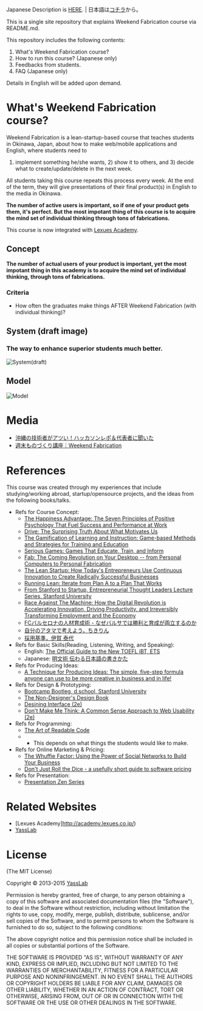 Japanese Description is [HERE](https://github.com/yasulab/weekend_fabrication/blob/master/README.md). | 日本語は[コチラ](https://github.com/yasulab/weekend_fabrication/blob/master/README.md)から。

This is a single site repository that explains Weekend Fabrication course via README.md.

This repository includes the following contents:

1. What's Weekend Fabrication course?
2. How to run this course? (Japanese only)
3. Feedbacks from students.
4. FAQ (Japanese only)

Details in English will be added upon demand.

# What's Weekend Fabrication course?

Weekend Fabrication is a lean-startup-based course that 
teaches students in Okinawa, Japan, about how to make web/mobile 
applications and English, where students need to 
1) implement something he/she wants, 2) show it to others, 
and 3) decide what to create/update/delete in the next week. 

All students taking this course repeats this process every week.
At the end of the term, they will give presentations of their
final product(s) in English to the media in Okinawa.


__The number of active users is important, so if one of your product gets them, it's perfect. But the most impotant thing of this course is to acquire the mind set of individual thinking through tons of fabrications.__


This course is now integrated with [Lexues Academy](http://academy.lexues.co.jp/seminar/making.php).

## Concept

__The number of actual users of your product is important, yet the most impotant thing in this academy is to acquire the mind set of individual thinking, through tons of fabrications.__

### Criteria

- How often the graduates make things AFTER Weekend Fabrication (with individual thinking)?


## System (draft image)

### The way to enhance superior students much better.

![System(draft)](https://raw.github.com/yasulab/weekend_fabrication/master/images/concept_draft.jpg)

## Model

![Model](https://raw.github.com/yasulab/weekend_fabrication/master/images/model.png)


# Media

- [沖縄の技術者がアツい！ハッカソンレポ＆代表者に聞いた](http://www.atmarkit.co.jp/fjava/rensai4/community01/02.html)
- [週末ものづくり講座｜Weekend Fabrication](http://www.wizdom.cs.waseda.ac.jp/weekend-fabrication/)

# References

This course was created through my experiences that include studying/working abroad, startup/opensource projects, and the ideas from the following books/talks.

- Refs for Course Concept:
  - [The Happiness Advantage: The Seven Principles of Positive Psychology That Fuel Success and Performance at Work](http://www.amazon.com/Happiness-Advantage-Principles-Psychology-Performance/dp/0307591549)
  - [Drive: The Surprising Truth About What Motivates Us](http://www.amazon.com/Drive-Surprising-Truth-About-Motivates/dp/1594484805)
  - [The Gamification of Learning and Instruction: Game-based Methods and Strategies for Training and Education](http://www.amazon.co.jp/The-Gamification-Learning-Instruction-Game-based/dp/1118096347/)
  - [Serious Games: Games That Educate, Train, and Inform](http://www.amazon.com/Serious-Games-Educate-Train-Inform/dp/1592006221)
  - [Fab: The Coming Revolution on Your Desktop -- from Personal Computers to Personal Fabrication](http://www.amazon.com/Fab-Revolution-Desktop-Computers-Fabrication/dp/0465027466)
  - [The Lean Startup: How Today's Entrepreneurs Use Continuous Innovation to Create Radically Successful Businesses](http://www.amazon.com/The-Lean-Startup-Entrepreneurs-ebook/dp/B004J4XGN6)
  - [Running Lean: Iterate from Plan A to a Plan That Works](http://www.amazon.com/Running-Lean-Iterate-Works-Series/dp/1449305172)
  - [From Stanford to Startup, Entrepreneurial Thought Leaders Lecture Series, Stanford University](http://ecorner.stanford.edu/authorMaterialInfo.html?mid=2735)
  - [Race Against The Machine: How the Digital Revolution is Accelerating Innovation, Driving Productivity, and Irreversibly Transforming Employment and the Economy](http://www.amazon.com/kindle-store/dp/B005WTR4ZI)
  - [FCバルセロナの人材育成術 - なぜバルサでは勝利と育成が両立するのか](http://www.amazon.co.jp/gp/product/4905154154/ref=as_li_qf_sp_asin_il_tl?ie=UTF8&camp=247&creative=1211&creativeASIN=4905154154&linkCode=as2&tag=yasulab-22)
  - [自分のアタマで考えよう，ちきりん](http://www.amazon.co.jp/%E8%87%AA%E5%88%86%E3%81%AE%E3%82%A2%E3%82%BF%E3%83%9E%E3%81%A7%E8%80%83%E3%81%88%E3%82%88%E3%81%86-%E3%81%A1%E3%81%8D%E3%82%8A%E3%82%93/dp/4478017034)
  - [採用基準，伊賀 泰代](http://www.amazon.co.jp/%E6%8E%A1%E7%94%A8%E5%9F%BA%E6%BA%96-%E4%BC%8A%E8%B3%80-%E6%B3%B0%E4%BB%A3/dp/4478023417)
- Refs for Basic Skills(Reading, Listening, Writing, and Speaking):
  - English: [The Official Guide to the New TOEFL iBT, ETS](http://www.amazon.co.jp/Official-Guide-TOEFL-CD-ROM-Edition/dp/0071766588/ref=dp_ob_title_bk)
  - Japanese: [明文術 伝わる日本語の書きかた](http://www.amazon.co.jp/%E6%98%8E%E6%96%87%E8%A1%93-%E4%BC%9D%E3%82%8F%E3%82%8B%E6%97%A5%E6%9C%AC%E8%AA%9E%E3%81%AE%E6%9B%B8%E3%81%8D%E3%81%8B%E3%81%9F-%E9%98%BF%E9%83%A8-%E5%9C%AD%E4%B8%80/dp/4757101961)
- Refs for Producing Ideas:
  - [A Technique for Producing Ideas: The simple, five-step formula anyone can use to be more creative in business and in life!](http://www.amazon.com/Technique-Producing-Ideas-five-step-creative/dp/1434102750/)
- Refs for Design & Prototyping:
  - [Bootcamp Bootleg, d.school, Stanford University](http://dschool.stanford.edu/use-our-methods/)
  - [The Non-Designer's Design Book](http://www.amazon.co.jp/Non-Designers-Design-Book-The-Designers/dp/0321534042/ref=dp_ob_title_bk)
  - [Desining Interface (2e)](http://designinginterfaces.com/)
  - [Don't Make Me Think: A Common Sense Approach to Web Usability (2e)](http://www.sensible.com/dmmt.html)
- Refs for Programming:
  - [The Art of Readable Code](http://shop.oreilly.com/product/9780596802301.do)
  - * This depends on what things the students would like to make.
- Refs for Online Marketing & Pricing:
  - [The Whuffie Factor: Using the Power of Social Networks to Build Your Business](http://www.amazon.com/Whuffie-Factor-Social-Networks-Business/dp/0307409503)
  - [Don't Just Roll the Dice - a usefully short guide to software pricing](http://neildavidson.com/download/dont-just-roll-the-dice/)
- Refs for Presentation:
  - [Presentation Zen Series](http://www.presentationzen.com/)

# Related Websites
- [Lexues Academy]http://academy.lexues.co.jp/)
- [YassLab](http://yasslab.jp/en/)


# License

(The MIT License)

Copyright &copy; 2013-2015 [YassLab](http://yasslab.jp)

Permission is hereby granted, free of charge, to any person obtaining a copy of this software and associated documentation files (the "Software"), to deal in the Software without restriction, including without limitation the rights to use, copy, modify, merge, publish, distribute, sublicense, and/or sell copies of the Software, and to permit persons to whom the Software is furnished to do so, subject to the following conditions:

The above copyright notice and this permission notice shall be included in all copies or substantial portions of the Software.

THE SOFTWARE IS PROVIDED "AS IS", WITHOUT WARRANTY OF ANY KIND, EXPRESS OR IMPLIED, INCLUDING BUT NOT LIMITED TO THE WARRANTIES OF MERCHANTABILITY, FITNESS FOR A PARTICULAR PURPOSE AND NONINFRINGEMENT. IN NO EVENT SHALL THE AUTHORS OR COPYRIGHT HOLDERS BE LIABLE FOR ANY CLAIM, DAMAGES OR OTHER LIABILITY, WHETHER IN AN ACTION OF CONTRACT, TORT OR OTHERWISE, ARISING FROM, OUT OF OR IN CONNECTION WITH THE SOFTWARE OR THE USE OR OTHER DEALINGS IN THE SOFTWARE.

